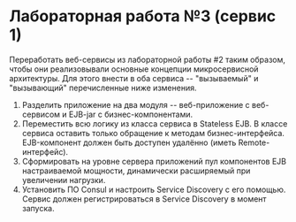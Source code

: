 # Лабораторная работа №3 (сервис 1)

Переработать веб-сервисы из лабораторной работы #2 таким образом, чтобы они реализовывали основные концепции микросервисной архитектуры. Для этого внести в оба сервиса -- "вызываемый" и "вызывающий" перечисленные ниже изменения.

1. Разделить приложение на два модуля -- веб-приложение с веб-сервисом и EJB-jar с бизнес-компонентами.
2. Переместить всю логику из класса сервиса в Stateless EJB. В классе сервиса оставить только обращение к методам бизнес-интерфейса. EJB-компонент должен быть доступен удалённо (иметь Remote-интерфейс).
3. Сформировать на уровне сервера приложений пул компонентов EJB настраиваемой мощности, динамически расширяемый при увеличении нагрузки.
4. Установить ПО Consul и настроить Service Discovery с его помощью. Сервис должен регистрироваться в Service Discovery в момент запуска.
